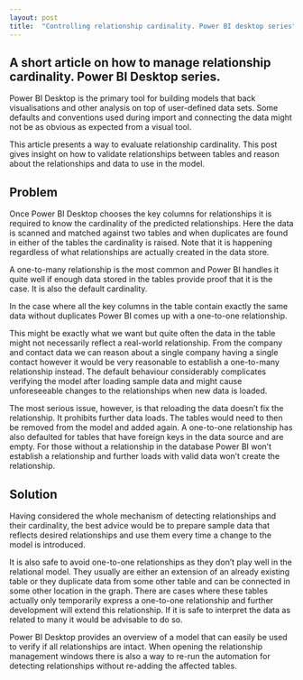 ```yaml
---
layout: post
title:  "Controlling relationship cardinality. Power BI desktop series"
---
```


## A short article on how to manage relationship cardinality. Power BI Desktop series.
Power BI Desktop is the primary tool for building models that back visualisations and other analysis on top of user-defined data sets. Some defaults and conventions used during import and connecting the data might not be as obvious as expected from a visual tool.

This article presents a way to evaluate relationship cardinality. This post gives insight on how to validate relationships between tables and reason about the relationships and data to use in the model.

## Problem
Once Power BI Desktop chooses the key columns for relationships it is required to know the cardinality of the predicted relationships. Here the data is scanned and matched against two tables and when duplicates are found in either of the tables the cardinality is raised. Note that it is happening regardless of what relationships are actually created in the data store.

A one-to-many relationship is the most common and Power BI handles it quite well if enough data stored in the tables provide proof that it is the case. It is also the default cardinality.

In the case where all the key columns in the table contain exactly the same data without duplicates Power BI comes up with a one-to-one relationship.

This might be exactly what we want but quite often the data in the table might not necessarily reflect a real-world relationship. From the company and contact data we can reason about a single company having a single contact however it would be very reasonable to establish a one-to-many relationship instead. The default behaviour considerably complicates verifying the model after loading sample data and might cause unforeseeable changes to the relationships when new data is loaded.

The most serious issue, however, is that reloading the data doesn’t fix the relationship. It prohibits further data loads. The tables would need to then be removed from the model and added again. A one-to-one relationship has also defaulted for tables that have foreign keys in the data source and are empty. For those without a relationship in the database Power BI won’t establish a relationship and further loads with valid data won’t create the relationship.

## Solution
Having considered the whole mechanism of detecting relationships and their cardinality, the best advice would be to prepare sample data that reflects desired relationships and use them every time a change to the model is introduced.

It is also safe to avoid one-to-one relationships as they don’t play well in the relational model. They usually are either an extension of an already existing table or they duplicate data from some other table and can be connected in some other location in the graph. There are cases where these tables actually only temporarily express a one-to-one relationship and further development will extend this relationship. If it is safe to interpret the data as related to many it would be advisable to do so.

Power BI Desktop provides an overview of a model that can easily be used to verify if all relationships are intact. When opening the relationship management windows there is also a way to re-run the automation for detecting relationships without re-adding the affected tables.
